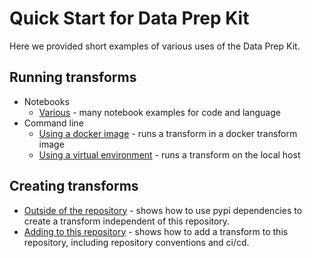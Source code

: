 # Quick Start for Data Prep Kit 
Here we provided short examples of various uses of the Data Prep Kit.

## Running transforms 

* Notebooks
    * [Various](../../examples/notebooks/README.md) - many notebook examples for code and language
* Command line  
    * [Using a docker image](run-transform-image.md) - runs a transform in a docker transform image 
    * [Using a virtual environment](run-transform-venv.md) - runs a transform on the local host 
    
## Creating transforms

* [Outside of the repository](new-transform-outside.md) - shows how to use pypi dependencies to create a transform independent of this repository.
* [Adding to this repository](new-transform-inside.md) - shows how to add a transform to this repository, including repository conventions and ci/cd. 

